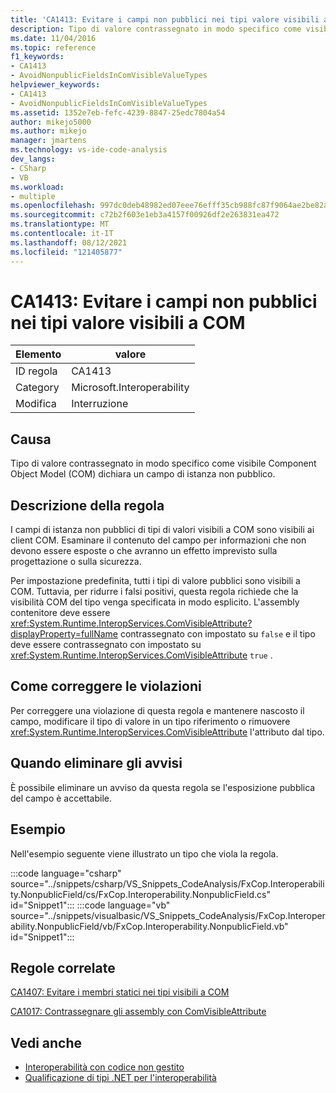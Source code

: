 ```yaml
---
title: 'CA1413: Evitare i campi non pubblici nei tipi valore visibili a COM'
description: Tipo di valore contrassegnato in modo specifico come visibile Component Object Model (COM) dichiara un campo di istanza non pubblico.
ms.date: 11/04/2016
ms.topic: reference
f1_keywords:
- CA1413
- AvoidNonpublicFieldsInComVisibleValueTypes
helpviewer_keywords:
- CA1413
- AvoidNonpublicFieldsInComVisibleValueTypes
ms.assetid: 1352e7eb-fefc-4239-8847-25edc7804a54
author: mikejo5000
ms.author: mikejo
manager: jmartens
ms.technology: vs-ide-code-analysis
dev_langs:
- CSharp
- VB
ms.workload:
- multiple
ms.openlocfilehash: 997dc0deb48982ed07eee76efff35cb988fc87f9064ae2be82ae535f4d65eb52
ms.sourcegitcommit: c72b2f603e1eb3a4157f00926df2e263831ea472
ms.translationtype: MT
ms.contentlocale: it-IT
ms.lasthandoff: 08/12/2021
ms.locfileid: "121405877"
---
```

# <a name="ca1413-avoid-non-public-fields-in-com-visible-value-types"></a>CA1413: Evitare i campi non pubblici nei tipi valore visibili a COM

|Elemento|valore|
|-|-|
|ID regola|CA1413|
|Category|Microsoft.Interoperability|
|Modifica|Interruzione|

## <a name="cause"></a>Causa
Tipo di valore contrassegnato in modo specifico come visibile Component Object Model (COM) dichiara un campo di istanza non pubblico.

## <a name="rule-description"></a>Descrizione della regola
I campi di istanza non pubblici di tipi di valori visibili a COM sono visibili ai client COM. Esaminare il contenuto del campo per informazioni che non devono essere esposte o che avranno un effetto imprevisto sulla progettazione o sulla sicurezza.

Per impostazione predefinita, tutti i tipi di valore pubblici sono visibili a COM. Tuttavia, per ridurre i falsi positivi, questa regola richiede che la visibilità COM del tipo venga specificata in modo esplicito. L'assembly contenitore deve essere <xref:System.Runtime.InteropServices.ComVisibleAttribute?displayProperty=fullName> contrassegnato con impostato su `false` e il tipo deve essere contrassegnato con impostato su <xref:System.Runtime.InteropServices.ComVisibleAttribute> `true` .

## <a name="how-to-fix-violations"></a>Come correggere le violazioni
Per correggere una violazione di questa regola e mantenere nascosto il campo, modificare il tipo di valore in un tipo riferimento o rimuovere <xref:System.Runtime.InteropServices.ComVisibleAttribute> l'attributo dal tipo.

## <a name="when-to-suppress-warnings"></a>Quando eliminare gli avvisi
È possibile eliminare un avviso da questa regola se l'esposizione pubblica del campo è accettabile.

## <a name="example"></a>Esempio
Nell'esempio seguente viene illustrato un tipo che viola la regola.

:::code language="csharp" source="../snippets/csharp/VS_Snippets_CodeAnalysis/FxCop.Interoperability.NonpublicField/cs/FxCop.Interoperability.NonpublicField.cs" id="Snippet1":::
:::code language="vb" source="../snippets/visualbasic/VS_Snippets_CodeAnalysis/FxCop.Interoperability.NonpublicField/vb/FxCop.Interoperability.NonpublicField.vb" id="Snippet1":::

## <a name="related-rules"></a>Regole correlate
[CA1407: Evitare i membri statici nei tipi visibili a COM](../code-quality/ca1407.md)

[CA1017: Contrassegnare gli assembly con ComVisibleAttribute](/dotnet/fundamentals/code-analysis/quality-rules/ca1017)

## <a name="see-also"></a>Vedi anche

- [Interoperabilità con codice non gestito](/dotnet/framework/interop/index)
- [Qualificazione di tipi .NET per l'interoperabilità](/dotnet/framework/interop/qualifying-net-types-for-interoperation)
